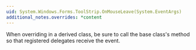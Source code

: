```yaml
---
uid: System.Windows.Forms.ToolStrip.OnMouseLeave(System.EventArgs)
additional_notes.overrides: *content
---
```


<p>When overriding <xref href="System.Windows.Forms.ToolStrip.OnMouseLeave(System.EventArgs)"></xref> in a derived class, be sure to call the base class's <xref href="System.Windows.Forms.ToolStrip.OnMouseLeave(System.EventArgs)"></xref> method so that registered delegates receive the event.</p>


